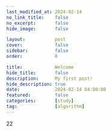 ```yaml
---
last_modified_at: 2024-02-14
no_link_title:    false 
no_excerpt:       false 
hide_image:       false

layout:           post
cover:            false
sidebar:          false
order:            0      

title:            Welcome
hide_title:       false
description:      My first post!
hide_description: true
date:             2024-02-14 04:00:00
featured:         false
categories:       [study]
tag:              [algorithm]
---
```


22